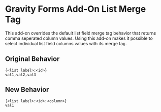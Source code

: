 # Gravity Forms Add-On List Merge Tag
This add-on overrides the default list field merge tag behavior that returns comma seperated column values.
Using this add-on makes it possible to select individual list field columns values with its merge tag.

## Original Behavior
```
{<list label>:<id>}
val1,val2,val3
```

## New Behavior
```
{<list label>:<id>:<column>}
val1
```
